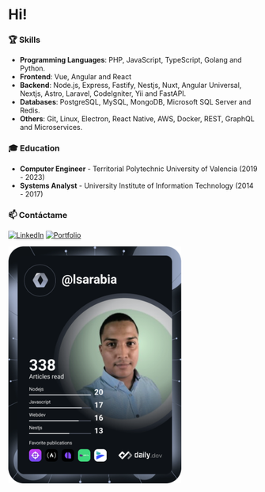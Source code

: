 # Hi!

### 🏆 Skills
- **Programming Languages**: PHP, JavaScript, TypeScript, Golang and Python.
- **Frontend**: Vue, Angular and React
- **Backend**: Node.js, Express, Fastify, Nestjs, Nuxt, Angular Universal, Nextjs, Astro, Laravel, CodeIgniter, Yii and FastAPI.
- **Databases**: PostgreSQL, MySQL, MongoDB, Microsoft SQL Server and Redis.
- **Others**: Git, Linux, Electron, React Native, AWS, Docker, REST, GraphQL and Microservices.

### 🎓 Education
- **Computer Engineer** - Territorial Polytechnic University of Valencia (2019 - 2023)
- **Systems Analyst** - University Institute of Information Technology (2014 - 2017)

### 📫 Contáctame
[![LinkedIn](https://img.shields.io/badge/LinkedIn-0077B5?style=for-the-badge&logo=linkedin&logoColor=white)](https://www.linkedin.com/in/luisalfredosv/)
[![Portfolio](https://img.shields.io/badge/Portfolio-000000?style=for-the-badge&logo=google-chrome&logoColor=white)](https://luissarabia.vercel.app)

<img src="https://github.com/luisalfredosv/luisalfredosv/blob/main/devcard.svg" width="350" alt="Luis Sarabia Dev Card"/>
